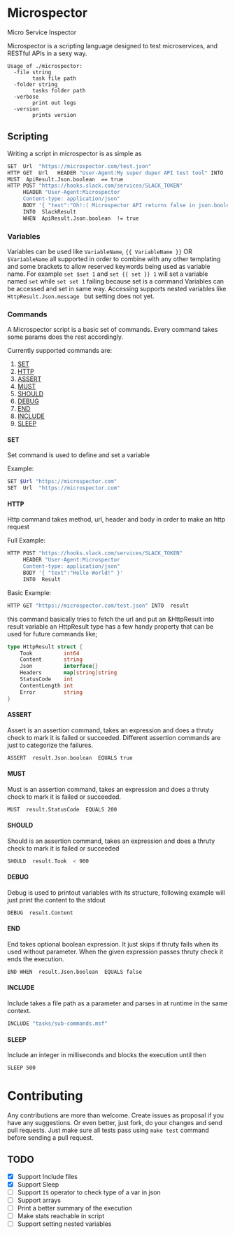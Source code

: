 # Microspector
Micro Service Inspector

Microspector is a scripting language designed to test microservices, and RESTful APIs in a sexy way.

```
Usage of ./microspector:
  -file string
        task file path
  -folder string
        tasks folder path
  -verbose
        print out logs
  -version
        prints version

```

## Scripting

Writing a script in microspector is as simple as
```bash
SET  Url  "https://microspector.com/test.json"
HTTP GET  Url   HEADER "User-Agent:My super duper API test tool" INTO  ApiResult 
MUST  ApiResult.Json.boolean  == true
HTTP POST "https://hooks.slack.com/services/SLACK_TOKEN" 
     HEADER "User-Agent:Microspector
     Content-type: application/json"
     BODY '{ "text":"Oh!:( Microspector API returns false in json.boolean, you broke it!" }'
     INTO  SlackResult  
     WHEN  ApiResult.Json.boolean  != true
```

### Variables
Variables can be used like `VariableName`, `{{ VariableName }}` OR  `$VariableName` all supported 
in order to combine with any other templating and some brackets to allow reserved keywords being used as variable name. 
For example `set $set 1` and `set {{ set }} 1` will set a variable named `set` while `set set 1` failing because set is a command
Variables can be accessed and set in same way. 
Accessing supports nested variables like ` HttpResult.Json.message  ` but setting does not yet.


### Commands
A Microspector script is a basic set of commands. Every command takes some params does the rest accordingly. 

Currently supported commands are:

1. [SET](#set) 
2. [HTTP](#http) 
3. [ASSERT](#assert) 
4. [MUST](#must) 
5. [SHOULD](#should) 
6. [DEBUG](#debug)
7. [END](#end)
8. [INCLUDE](#include)
9. [SLEEP](#sleep)


#### SET
Set command is used to define and set a variable

Example:
```bash
SET $Url "https://microspector.com"
SET  Url  "https://microspector.com"
```


#### HTTP
Http command takes method, url, header and body in order to make an http request

Full Example:
```bash
HTTP POST "https://hooks.slack.com/services/SLACK_TOKEN" 
     HEADER "User-Agent:Microspector
     Content-type: application/json"
     BODY '{ "text":"Hello World!" }'
     INTO  Result 
```

Basic Example:
```bash
HTTP GET "https://microspector.com/test.json" INTO  result 
```
this command basically tries to fetch the url and put an &HttpResult into result variable
an HttpResult type has a few handy property that can be used for future commands like;

```go
type HttpResult struct {
	Took          int64
	Content       string
	Json          interface{}
	Headers       map[string]string
	StatusCode    int
	ContentLength int
	Error         string
}
```

#### ASSERT
Assert is an assertion command, takes an expression and does a thruty check to mark it is failed or succeeded. Different assertion commands are just to categorize the failures.  

```bash
ASSERT  result.Json.boolean  EQUALS true
```

#### MUST
Must is an assertion command, takes an expression and does a thruty check to mark it is failed or succeeded. 

```bash
MUST  result.StatusCode  EQUALS 200
```

#### SHOULD
Should is an assertion command, takes an expression and does a thruty check to mark it is failed or succeeded  

```bash
SHOULD  result.Took  < 900 
```

#### DEBUG
Debug is used to printout variables with its structure, following example will just print the content to the stdout

```bash
DEBUG  result.Content 
```

#### END
End takes optional boolean expression. It just skips if thruty fails when its used without parameter. When the given expression passes thruty check it ends the execution.
```bash
END WHEN  result.Json.boolean  EQUALS false
```

#### INCLUDE
Include takes a file path as a parameter and parses in at runtime in the same context.
```bash
INCLUDE "tasks/sub-commands.msf"
```

#### SLEEP
Include an integer in milliseconds and blocks the execution until then
```bash
SLEEP 500
```

# Contributing
Any contributions are more than welcome. Create issues as proposal if you have any suggestions. Or even better,
just fork, do your changes and send pull requests. Just make sure all tests pass using `make test` command before sending a pull request.

## TODO
- [x] Support Include files
- [x] Support Sleep
- [ ] Support `IS` operator to check type of a var in json
- [ ] Support arrays
- [ ] Print a better summary of the execution
- [ ] Make stats reachable in script
- [ ] Support setting nested variables